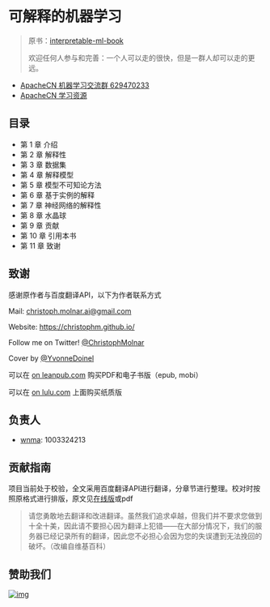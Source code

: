 # 可解释的机器学习

> 原书：[interpretable-ml-book](<https://christophm.github.io/interpretable-ml-book/index.html>)
>
> 欢迎任何人参与和完善：一个人可以走的很快，但是一群人却可以走的更远。

- [ApacheCN 机器学习交流群 629470233](http://shang.qq.com/wpa/qunwpa?idkey=30e5f1123a79867570f665aa3a483ca404b1c3f77737bc01ec520ed5f078ddef)
- [ApacheCN 学习资源](http://www.apachecn.org/)

## 目录

- 第 1 章 介绍
- 第 2 章 解释性
- 第 3 章 数据集
- 第 4 章 解释模型
- 第 5 章 模型不可知论方法
- 第 6 章 基于实例的解释
- 第 7 章 神经网络的解释性
- 第 8 章 水晶球
- 第 9 章 贡献
- 第 10 章 引用本书
- 第 11 章 致谢

## 致谢

感谢原作者与百度翻译API，以下为作者联系方式

Mail: [christoph.molnar.ai@gmail.com](mailto:christoph.molnar.ai@gmail.com)

Website: <https://christophm.github.io/>

Follow me on Twitter! [@ChristophMolnar](https://twitter.com/ChristophMolnar)

Cover by [@YvonneDoinel](https://twitter.com/YvonneDoinel)

可以在  [on leanpub.com](https://leanpub.com/interpretable-machine-learning) 购买PDF和电子书版（epub, mobi）

可以在 [on lulu.com](http://www.lulu.com/shop/christoph-molnar/interpretable-machine-learning/paperback/product-24036234.html) 上面购买纸质版

## 负责人

- [wnma](interpretable-ml-book): 1003324213

## 贡献指南

项目当前处于校验，全文采用百度翻译API进行翻译，分章节进行整理。校对时按照原格式进行排版，原文见[在线版](<https://christophm.github.io/interpretable-ml-book/index.html>)或pdf

> 请您勇敢地去翻译和改进翻译。虽然我们追求卓越，但我们并不要求您做到十全十美，因此请不要担心因为翻译上犯错——在大部分情况下，我们的服务器已经记录所有的翻译，因此您不必担心会因为您的失误遭到无法挽回的破坏。（改编自维基百科）

## 赞助我们

[![img](https://camo.githubusercontent.com/9a0fb5ccc2033ffdb3b94cc7aaf29be2813bebd9/68747470733a2f2f7777772e617061636865636e2e6f72672f696d672f61626f75742f646f6e6174652e6a7067)](https://camo.githubusercontent.com/9a0fb5ccc2033ffdb3b94cc7aaf29be2813bebd9/68747470733a2f2f7777772e617061636865636e2e6f72672f696d672f61626f75742f646f6e6174652e6a7067)